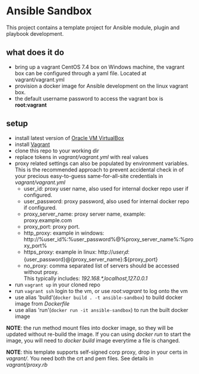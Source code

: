 # Ansible Sandbox 
This project contains a template project for Ansible module, plugin and playbook development.<br>

## what does it do
  * bring up a vagrant CentOS 7.4 box on Windows machine, the vagrant box can be configured through a yaml file.
  Located at vagrant/vagrant.yml
  * provision a docker image for Ansible development on the linux vagrant box.
  * the default username password to access the vagrant box is __root:vagrant__
## setup
  * install latest version of [Oracle VM VirtualBox](https://www.virtualbox.org/wiki/Downloads)
  * install [Vagrant](https://www.vagrantup.com/downloads.html)
  * clone this repo to your working dir
  * replace tokens in  _vagrant/vagrant.yml_ with real values
  * proxy related settings can also be populated by environment variables.  
  This is the recommended approach to prevent accidental check in of your precious easy-to-guess same-for-all-site 
  credentials in _vagrant/vagrant.yml_
    * user_id: proxy user name, also used for internal docker repo user if configured.
    * user_password: proxy password, also used for internal docker repo if configured.
    * proxy_server_name: proxy server name, example: proxy.example.com
    * proxy_port: proxy port.
    * http_proxy: example in windows: http://%user_id%:%user_password%@%proxy_server_name%:%proxy_port% 
    * https_proxy: example in linux: http://${user_id}:${user_password}@{proxy_server_name}:${proxy_port}
    * no_proxy: comma separated list of servers should be accessed without proxy.  
    This typically includes: _192.168.*,localhost,127.0.0.1_
  * run `vagrant up` in your cloned repo
  * run `vagrant ssh` login to the vm, or use _root:vagrant_ to log onto the vm
  * use alias 'build'(`docker build . -t ansible-sandbox`) to build docker image from _Dockerfile_ 
  * use alias 'run'(`docker run -it ansible-sandbox`) to run the built docker image

**NOTE**: the run method mount files into docker image, so they will be updated without re-build the image.
If you can using _docker run_ to start the image, you will need to _docker build_ image everytime a file is changed.

**NOTE**: this template supports self-signed corp proxy, drop in your certs in _vagrant/_. You need both the crt and pem files.
See details in _vagrant/proxy.rb_